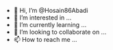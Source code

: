 - 👋 Hi, I’m @Hosain86Abadi
- 👀 I’m interested in ...
- 🌱 I’m currently learning ...
- 💞️ I’m looking to collaborate on ...
- 📫 How to reach me ...

<!---
Hosain86Abadi/Hosain86Abadi is a ✨ special ✨ repository because its `README.md` (this file) appears on your GitHub profile.
You can click the Preview link to take a look at your changes.
--->
